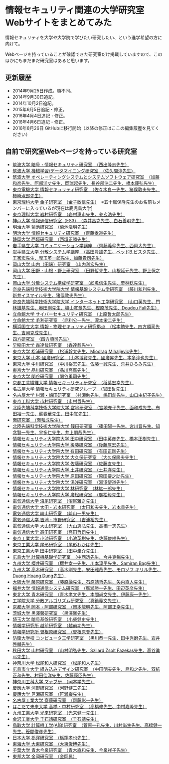 # 情報セキュリティ関連の大学研究室Webサイトをまとめてみた
情報セキュリティを大学や大学院で学びたい研究したい、という進学希望の方に向けて。

Webページを持っていることが確認できた研究室だけ掲載していますので、このほかにもまだまだ研究室はあると思います。

## 更新履歴
* 2014年9月25日作成。順不同。
* 2014年9月30日追記。
* 2014年10月2日追記。
* 2015年6月5日追記・修正。
* 2016年4月4日追記・修正。
* 2016年4月6日追記・修正。
* 2016年8月26日 GitHubに移行開始（以降の修正はここの編集履歴を見てください）

## 自前で研究室Webページを持っている研究室


* [筑波大学 暗号・情報セキュリティ研究室　（西出隆志先生）](http://www.cipher.risk.tsukuba.ac.jp/ "")
* [筑波大学 機械学習/データマイニング研究室　（佐久間淳先生）](http://www.mdl.cs.tsukuba.ac.jp/index_j.html "")
* [筑波大学 オペレーティングシステムとシステムソフトウェア研究室　（加藤和彦先生、阿部洋丈先生、岡瑞起先生、長谷部浩二先生、橋本康弘先生）](http://www.osss.cs.tsukuba.ac.jp/ "")
* [東京電機大学 情報セキュリティ研究室　（佐々木良一先生、猪俣敦夫先生、柿崎淑郎先生）](http://www.isl.im.dendai.ac.jp/ "")
* [東京理科大学 金子研究室　（金子敏信先生）](http://www.rs.noda.sut.ac.jp/~kanekolb/hp/mysite2/index.htm "")　※五十嵐保隆先生のお名前もメンバーに入っているが現在は鹿児島大学]
* [東京理科大学 岩村研究室　（岩村惠市先生、姜玄浩先生）]()
* [神戸大学 情報通信研究室（ES3）　（森井昌克先生、白石善明先生）]()
* [明治大学 菊池研究室　（菊池浩明先生）]()
* [明治大学 情報セキュリティ研究室　（齋藤孝道先生）]()
* [静岡大学 西垣研究室　（西垣正勝先生）]()
* [岩手県立大学 コミュニケーション学講座　（齊藤義仰先生、西岡大先生）]()
* [岩手県立大学 分散システム学講座　（高田豊雄先生、ベッドB.ビスタ先生、王家宏先生、児玉英一郎先生、加藤貴司先生）]()
* [岡山大学 山内（田端）研究室　（山内利宏先生）]()
* [岡山大学 田野・山根・野上研究室　（田野哲先生、山根延元先生、野上保之先生）]()
* [岡山大学 分散システム構成学研究室　（舩曵信生先生、栗林稔先生）]()
* [奈良先端科学技術大学院大学 情報基盤システム学研究室　（藤川和利先生、新井イスマイル先生、猪俣敦夫先生）]()
* [奈良先端科学技術大学院大学 インターネット工学研究室　（山口英先生、門林雄基先生、奥田剛先生、櫨山寛章先生、樫原茂先生、Doudou Fall先生）]()
* [立命館大学 サイバーセキュリティ研究室　（上原哲太郎先生）]()
* [立命館大学 毛利研究室　（毛利公一先生、瀧本栄二先生）]()
* [横浜国立大学 情報・物理セキュリティ研究拠点　（松本勉先生、四方順司先生、吉岡克成先生）]()
* [四方研究室　（四方順司先生）]()
* [早稲田大学 森達哉研究室　（森達哉先生）]()
* [東京大学 松浦研究室　（松浦幹太先生、Miodrag Mihaljevic先生）]()
* [東京大学 山本-國廣研究室　（山本博資先生、國廣昇先生、本多淳也先生）]()
* [東京大学 中川研究室　（中川裕志先生、佐藤一誠先生、荒井ひろみ先生）]()
* [東京大学 品川研究室　（品川高廣先生）]()
* [東京大学 関谷研究室　（関谷勇司先生）]()
* [京都工芸繊維大学 情報セキュリティ研究室　（稲葉宏幸先生）]()
* [名古屋大学 情報セキュリティ研究グループ　（岩田哲先生）]()
* [名古屋大学 村瀬・嶋田研究室　（村瀬勉先生、嶋田創先生、山口由紀子先生）]()
* [東京工科大学 市村研究室　（市村哲先生）]()
* [北陸先端科学技術大学院大学 宮地研究室　（宮地充子先生、面和成先生、布田裕一先生、蘇春華先生、田中覚先生）]()
* [面研究室　（面和成先生）]()
* [北陸先端科学技術大学院大学 篠田研究室　（篠田陽一先生、宮川晋先生、知念賢一先生、宇多仁先生、井上朋哉先生）]()
* [情報セキュリティ大学院大学 田中研究室　（田中英彦先生、橋本正樹先生）]()
* [情報セキュリティ大学院大学 後藤研究室　（後藤厚宏先生）]()
* [情報セキュリティ大学院大学 有田研究室　（有田正剛先生）]()
* [情報セキュリティ大学院大学 大久保研究室　（大久保隆夫先生）]()
* [情報セキュリティ大学院大学 佐藤研究室　（佐藤直先生）]()
* [情報セキュリティ大学院大学 土井研究室　（土井洋先生）]()
* [情報セキュリティ大学院大学 原田研究室　（原田要之助先生）]()
* [情報セキュリティ大学院大学 湯浅研究室　（湯淺墾道先生）]()
* [情報セキュリティ大学院大学 林研究室　（林紘一郎先生）]()
* [情報セキュリティ大学院大学 廣松研究室　（廣松毅先生）]()
* [電気通信大学 沼尾研究室　（沼尾雅之先生）]()
* [電気通信大学 太田・岩本研究室　（太田和夫先生、岩本貢先生）]()
* [電気通信大学 﨑山研究室　（﨑山一男先生）]()
* [電気通信大学 吉浦・市野研究室　（吉浦裕先生）]()
* [電気通信大学 大山研究室　（大山恵弘先生、高橋一志先生）]()
* [電気通信大学 高田研究室　（高田哲司先生）]()
* [東京工業大学 小池研究室　（小池英樹先生、佐藤俊樹先生）]()
* [東京工業大学 尾形研究室　（尾形わかは先生）]()
* [東京工業大学 田中研究室　（田中圭介先生）]()
* [広島大学 計算機基礎学研究室　（中西透先生、今井克暢先生）]()
* [九州大学 櫻井研究室　（櫻井幸一先生、川本淳平先生、Samiran Bag先生）]()
* [九州大学 高木研究室　（高木剛先生、安田雅哉先生、モロゾフ キリル先生、Duong Hoang Dung先生）]()
* [大阪大学 藤原研究室　（藤原融先生、石原靖哲先生、矢内直人先生）]()
* [福井大学 情報通信システム研究室　（廣瀬勝一先生、田辺英彦先生）]()
* [東北大学 青木研究室　（青木孝文先生、本間尚文先生、伊藤康一先生）]()
* [工学院大学 分散アルゴリズム研究室　（真鍋義文先生）]()
* [京都大学 岡本・阿部研究室　（岡本龍明先生、阿部正幸先生）]()
* [茨城大学 黒澤馨研究室　（黒澤馨先生）]()
* [埼玉大学 暗号基盤研究室　（小柴健史先生）]()
* [情報学研究所 越前研究室　（越前功先生）]()
* [情報学研究所 曽根原研究室　（曽根原登先生）]()
* [防衛大学校 コンピュータ工学研究室　（黒川恭一先生、田中秀磨先生、岩井啓輔先生）]()
* [秋田大学 山村研究室　（山村明弘先生、Szilard Zsolt Fazekas先生、高谷眞弓先生）]()
* [神奈川大学 松尾和人研究室　（松尾和人先生）]()
* [広島市立大学 組み込みデザイン研究室　（中田明夫先生、島和之先生、双紙正和先生、村田佳洋先生、佐藤康臣先生）]()
* [神奈川工科大学 マナブ研　（岡本学先生）]()
* [慶應大学 河野研究室　（河野健二先生）]()
* [慶應大学 笹瀬研究室　（笹瀬巌先生）]()
* [名古屋工業大学 齋藤研究室　（齋藤彰一先生）]()
* [はこだて未来大学 高橋・中村研究室　（高橋修先生、中村嘉隆先生）]()
* [九州工業大学 光来研究室　（光来健一先生）]()
* [金沢工業大学 千石靖研究室　（千石靖先生）]()
* [鳥取大学 計算機工学(A|B)研究室　（菅原一孔先生、川村尚生先生、高橋健一先生、笹間俊彦先生）]()
* [日本大学 栃窪研究室　（栃窪孝也先生）]()
* [東海大学 大東研究室　（大東俊博先生）]()
* [千葉大学 青木今泉研究室　（青木直和先生、今泉祥子先生）]()
* [東邦大学 金岡研究室　（金岡晃）]()
